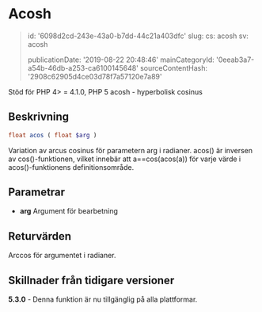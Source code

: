 Acosh
=====

> id: '6098d2cd-243e-43a0-b7dd-44c21a403dfc'
> slug:
> 	cs: acosh
> 	sv: acosh
> 
> publicationDate: '2019-08-22 20:48:46'
> mainCategoryId: '0eeab3a7-a54b-46db-a253-ca6100145648'
> sourceContentHash: '2908c62905d4ce03d78f7a57120e7a89'

Stöd för PHP 4> = 4.1.0, PHP 5
acosh - hyperbolisk cosinus

Beskrivning
--------------------------

```php
float acos ( float $arg )
```

Variation av arcus cosinus för parametern arg i radianer. acos() är inversen av cos()-funktionen, vilket innebär att a==cos(acos(a)) för varje värde i acos()-funktionens definitionsområde.

Parametrar
--------------------------

- **arg**
Argument för bearbetning

Returvärden
--------------------------

Arccos för argumentet i radianer.

Skillnader från tidigare versioner
--------------------------

**5.3.0** - Denna funktion är nu tillgänglig på alla plattformar.

